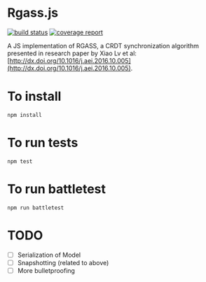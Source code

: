 # Rgass.js

[![build status](https://gitlab.coko.foundation/jure/rgass/badges/master/build.svg)](https://gitlab.coko.foundation/jure/rgass/commits/master)
[![coverage report](https://gitlab.coko.foundation/jure/rgass/badges/master/coverage.svg)](https://gitlab.coko.foundation/jure/rgass/commits/master)

A JS implementation of RGASS, a CRDT synchronization algorithm presented in research paper by Xiao Lv et al: [http://dx.doi.org/10.1016/j.aei.2016.10.005](http://dx.doi.org/10.1016/j.aei.2016.10.005).

# To install

```
npm install
```

# To run tests

```
npm test
```

# To run battletest

```
npm run battletest
```

# TODO

- [ ] Serialization of Model
- [ ] Snapshotting (related to above)
- [ ] More bulletproofing
